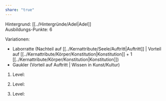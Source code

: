 ```yaml
---
share: "true"
---
```

Hintergrund: [[../Hintergründe/Adel|Adel]]  
Ausbildungs-Punkte: 6  
  
Variationen:  
- Laborratte (Nachteil auf [[../Kernattribute/Seele/Auftritt|Auftritt]] | Vorteil auf [[../Kernattribute/Körper/Konstitution|Konstitution]] + 1 [[../Kernattribute/Körper/Konstitution|Konstitution]])  
- Gaukler (Vorteil auf Auftritt | Wissen in Kunst/Kultur)  
  
1. Level:  
  
2. Level:  
  
3. Level:  
